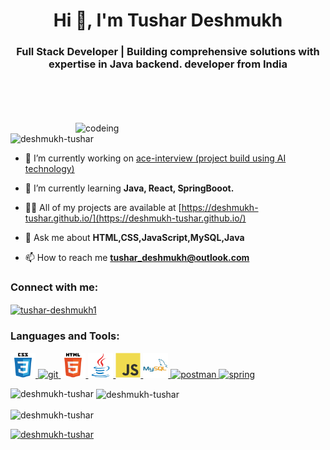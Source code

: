 

<!--
**deshmukh-tushar/deshmukh-tushar** is a ✨ _special_ ✨ repository because its `README.md` (this file) appears on your GitHub profile.

Here are some ideas to get you started:

- 🔭 I’m currently working on ...
- 🌱 I’m currently learning ...
- 👯 I’m looking to collaborate on ...
- 🤔 I’m looking for help with ...
- 💬 Ask me about ...
- 📫 How to reach me: ...
- 😄 Pronouns: ...
- ⚡ Fun fact: ...
-->


<h1 align="center">Hi 👋, I'm Tushar Deshmukh</h1>
<h3 align="center">Full Stack Developer | Building comprehensive solutions with expertise in Java backend. developer from India</h3>
<br>
<br>
<br>
<br>
<img align="right"  
width ="400" alt="codeing"
  src="https://camo.githubusercontent.com/89233231dc8ba3dc5af6b979e9e3985ee8b9b70622d2ce686fc46c4a6706ea20/68747470733a2f2f6d69726f2e6d656469756d2e636f6d2f6d61782f313237322f312a5a53566d57476363317765454e6230536861775778772e676966">

<p align="left"> <img src="https://komarev.com/ghpvc/?username=deshmukh-tushar&label=Profile%20views&color=0e75b6&style=flat" alt="deshmukh-tushar" /> </p>


- 🔭 I’m currently working on [ace-interview (project build using AI technology)](https://github.com/deshmukh-tushar/ace-interview)

- 🌱 I’m currently learning **Java, React, SpringBooot.**

- 👨‍💻 All of my projects are available at [https://deshmukh-tushar.github.io/](https://deshmukh-tushar.github.io/)

- 💬 Ask me about **HTML,CSS,JavaScript,MySQL,Java**

- 📫 How to reach me **tushar_deshmukh@outlook.com**

<h3 align="left">Connect with me:</h3>
<p align="left">
<a href="https://linkedin.com/in/tushar-deshmukh1" target="blank"><img align="center" src="https://raw.githubusercontent.com/rahuldkjain/github-profile-readme-generator/master/src/images/icons/Social/linked-in-alt.svg" alt="tushar-deshmukh1" height="30" width="40" /></a>
</p>


<h3 align="left">Languages and Tools:</h3>
<p align="left"> <a href="https://www.w3schools.com/css/" target="_blank" rel="noreferrer"> <img src="https://raw.githubusercontent.com/devicons/devicon/master/icons/css3/css3-original-wordmark.svg" alt="css3" width="40" height="40"/> </a> <a href="https://git-scm.com/" target="_blank" rel="noreferrer"> <img src="https://www.vectorlogo.zone/logos/git-scm/git-scm-icon.svg" alt="git" width="40" height="40"/> </a> <a href="https://www.w3.org/html/" target="_blank" rel="noreferrer"> <img src="https://raw.githubusercontent.com/devicons/devicon/master/icons/html5/html5-original-wordmark.svg" alt="html5" width="40" height="40"/> </a> <a href="https://www.java.com" target="_blank" rel="noreferrer"> <img src="https://raw.githubusercontent.com/devicons/devicon/master/icons/java/java-original.svg" alt="java" width="40" height="40"/> </a> <a href="https://developer.mozilla.org/en-US/docs/Web/JavaScript" target="_blank" rel="noreferrer"> <img src="https://raw.githubusercontent.com/devicons/devicon/master/icons/javascript/javascript-original.svg" alt="javascript" width="40" height="40"/> </a> <a href="https://www.mysql.com/" target="_blank" rel="noreferrer"> <img src="https://raw.githubusercontent.com/devicons/devicon/master/icons/mysql/mysql-original-wordmark.svg" alt="mysql" width="40" height="40"/> </a> <a href="https://postman.com" target="_blank" rel="noreferrer"> <img src="https://www.vectorlogo.zone/logos/getpostman/getpostman-icon.svg" alt="postman" width="40" height="40"/> </a> <a href="https://spring.io/" target="_blank" rel="noreferrer"> <img src="https://www.vectorlogo.zone/logos/springio/springio-icon.svg" alt="spring" width="40" height="40"/> </a> </p>

<p><img align="left" src="https://github-readme-stats.vercel.app/api/top-langs?username=deshmukh-tushar&show_icons=true&locale=en&layout=compact" alt="deshmukh-tushar" /></p>

<p>&nbsp;<img align="center" src="https://github-readme-stats.vercel.app/api?username=deshmukh-tushar&show_icons=true&locale=en" alt="deshmukh-tushar" /></p>

<p><img align="center" src="https://github-readme-streak-stats.herokuapp.com/?user=deshmukh-tushar&" alt="deshmukh-tushar" /></p>
<p align="left"> <a href="https://github.com/ryo-ma/github-profile-trophy"><img src="https://github-profile-trophy.vercel.app/?username=deshmukh-tushar" alt="deshmukh-tushar" /></a> </p>




